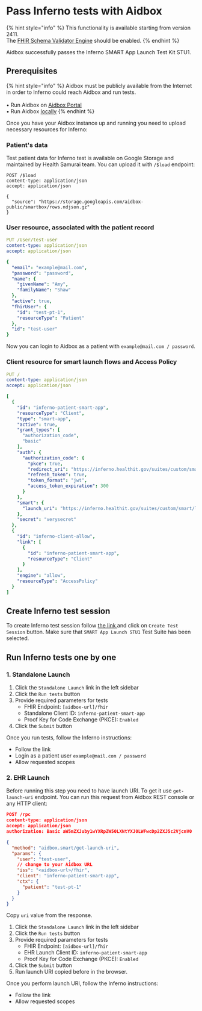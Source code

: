 # Pass Inferno tests with Aidbox

{% hint style="info" %}
This functionality is available starting from version 2411.\
The [FHIR Schema Validator Engine](../../../modules/profiling-and-validation/fhir-schema-validator/) should be enabled.
{% endhint %}

Aidbox successfully passes the Inferno SMART App Launch Test Kit STU1.

## Prerequisites

{% hint style="info" %}
Aidbox must be publicly available from the Internet in order to Inferno could reach Aidbox and run tests.\
\
• Run Aidbox on [Aidbox Portal](https://aidbox.app/)\
• Run Aidbox [locally](../../../getting-started/run-aidbox-locally.md)
{% endhint %}

Once you have your Aidbox instance up and running you need to upload necessary resources for Inferno:

### Patient's data

Test patient data for Inferno test is available on Google Storage and maintained by Health Samurai team. You can upload it with `/$load` endpoint:

```http
POST /$load
content-type: application/json
accept: application/json

{
  "source": "https://storage.googleapis.com/aidbox-public/smartbox/rows.ndjson.gz"
}
```

### User resource, associated with the patient record

```yaml
PUT /User/test-user
content-type: application/json
accept: application/json

{
  "email": "example@mail.com",
  "password": "password",
  "name": {
    "givenName": "Amy",
    "familyName": "Shaw"
  },
  "active": true,
  "fhirUser": {
    "id": "test-pt-1",
    "resourceType": "Patient"
  },
  "id": "test-user"
}
```

Now you can login to Aidbox as a patient with `example@mail.com / password`.

### Client resource for smart launch flows and Access Policy

```yaml
PUT /
content-type: application/json
accept: application/json

[
  {
    "id": "inferno-patient-smart-app",
    "resourceType": "Client",
    "type": "smart-app",
    "active": true,
    "grant_types": [
      "authorization_code",
      "basic"
    ],
    "auth": {
      "authorization_code": {
        "pkce": true,
        "redirect_uri": "https://inferno.healthit.gov/suites/custom/smart/redirect",
        "refresh_token": true,
        "token_format": "jwt",
        "access_token_expiration": 300
      }
    },
    "smart": {
      "launch_uri": "https://inferno.healthit.gov/suites/custom/smart/launch"
    },
    "secret": "verysecret"
  },
  {
    "id": "inferno-client-allow",
    "link": [
      {
        "id": "inferno-patient-smart-app",
        "resourceType": "Client"
      }
    ],
    "engine": "allow",
    "resourceType": "AccessPolicy"
  }
]
```

## Create Inferno test session

To create Inferno test session follow [the link ](https://inferno.healthit.gov/test-kits/smart-app-launch/)and click on `Create Test Session` button. Make sure that `SMART App Launch STU1` Test Suite has been selected.

## Run Inferno tests one by one

### 1. **Standalone Launch**

1. Click the `Standalone Launch` link in the left sidebar
2. Click the `Run tests` button
3. Provide required parameters for tests
   * FHIR Endpoint: `[aidbox-url]/fhir`
   * Standalone Client ID: `inferno-patient-smart-app`
   * Proof Key for Code Exchange (PKCE): `Enabled`
4. Click the `Submit` button

Once you run tests, follow the Inferno instructions:

* Follow the link
* Login as a patient user `example@mail.com / password`
* Allow requested scopes

### 2. **EHR Launch**

Before running this step you need to have launch URI. To get it use `get-launch-uri` endpoint. You can run this request from Aidbox REST console or any HTTP client:

```json
POST /rpc
content-type: application/json
accept: application/json
authorization: Basic aW5mZXJuby1wYXRpZW50LXNtYXJ0LWFwcDp2ZXJ5c2VjcmV0

{
  "method": "aidbox.smart/get-launch-uri",
  "params": {
    "user": "test-user",
    // change to your Aidbox URL
    "iss": "<aidbox-url>/fhir",
    "client": "inferno-patient-smart-app",
    "ctx": {
      "patient": "test-pt-1"
    }
  }
}
```

Copy `uri` value from the response.

1. Click the `Standalone Launch` link in the left sidebar
2. Click the `Run tests` button
3. Provide required parameters for tests
   * FHIR Endpoint: `[aidbox-url]/fhir`
   * EHR Launch Client ID: `inferno-patient-smart-app`
   * Proof Key for Code Exchange (PKCE): `Enabled`
4. Click the `Submit` button
5. Run launch URI copied before in the browser.

Once you perform launch URI, follow the Inferno instructions:

* Follow the link
* Allow requested scopes
